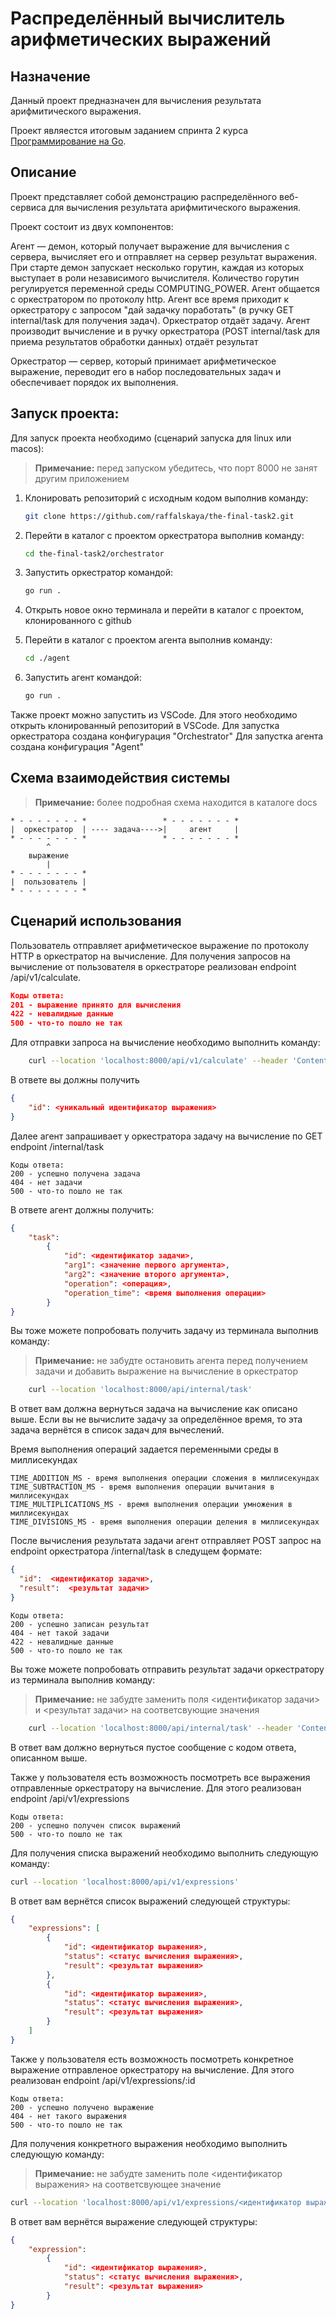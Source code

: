 # Распределённый вычислитель арифметических выражений

## Назначение

Данный проект предназначен для вычисления результата арифмитического выражения.

Проект являестся итоговым заданием спринта 2 курса [Программирование
на Go](https://lyceum.yandex.ru/go).

## Описание

Проект представляет собой демонстрацию распределённого веб-сервиса для вычисления результата арифмитического выражения.

Проект состоит из двух компонентов:

Агент — демон, который получает выражение для вычисления с сервера, вычисляет его и отправляет на сервер результат выражения. При старте демон запускает несколько горутин, каждая из которых выступает в роли независимого вычислителя. Количество горутин регулируется переменной среды COMPUTING_POWER. Агент общается с оркестратором по протоколу http. Агент все время приходит к оркестратору с запросом "дай задачку поработать" (в ручку GET internal/task для получения задач). Оркестратор отдаёт задачу. Агент производит вычисление и в ручку оркестратора (POST internal/task для приема результатов обработки данных) отдаёт результат

Оркестратор — сервер, который принимает арифметическое выражение, переводит его в набор последовательных задач и обеспечивает порядок их выполнения.

## Запуск проекта:
Для запуск проекта необходимо (сценарий запуска для linux или macos):
> **Примечание:**  перед запуском убедитесь, что порт 8000 не занят другим приложением

1. Клонировать репозиторий с исходным кодом выполнив команду:
    ```bash
    git clone https://github.com/raffalskaya/the-final-task2.git
    ```
2. Перейти в каталог с проектом оркестратора выполнив команду:
    ```bash
    cd the-final-task2/orchestrator
    ```
3. Запустить оркестратор командой:
    ```bash
    go run .
    ```
4.  Открыть новое окно терминала и перейти в каталог с проектом, клонированного с github
   
5.  Перейти в каталог с проектом агента выполнив команду:
    ```bash
    cd ./agent
    ```
6. Запустить агент командой:
    ```bash
    go run .
    ```

Также проект можно запустить из VSCode. Для этого необходимо открыть клонированный репозиторий в VSCode.
Для запустка оркестратора создана конфигурация "Orchestrator"
Для запустка агента создана конфигурация "Agent"

## Схема взаимодействия системы
> **Примечание:**  более подробная схема находится в каталоге docs

```text
* - - - - - - - *                 * - - - - - - - *
|  оркестратор  | ---- задача---->|     агент     |
* - - - - - - - *                 * - - - - - - - *
        ^
    выражение
        |
* - - - - - - - *
|  пользователь |
* - - - - - - - *

```

## Сценарий использования

Пользователь отправляет арифметическое выражение по протоколу HTTP в оркестратор на вычисление. Для получения запросов на вычисление от пользователя в оркестраторе реализован endpoint /api/v1/calculate.

```json
Коды ответа: 
201 - выражение принято для вычисления
422 - невалидные данные
500 - что-то пошло не так
```
Для отправки запроса на вычисление необходимо выполнить команду:
```bash
    curl --location 'localhost:8000/api/v1/calculate' --header 'Content-Type: application/json' --data '{"expression": "4+3*2"}'
```
В ответе вы должны получить 
```json
{
    "id": <уникальный идентификатор выражения>
}
```

Далее агент запрашивает у оркестратора задачу на вычисление по GET endpoint /internal/task

```text
Коды ответа: 
200 - успешно получена задача
404 - нет задачи
500 - что-то пошло не так
```
В ответе агент должны получить:

```json
{
    "task":
        {
            "id": <идентификатор задачи>,
            "arg1": <значение первого аргумента>,
            "arg2": <значение второго аргумента>,
            "operation": <операция>,
            "operation_time": <время выполнения операции>
        }
}
```

Вы тоже можете попробовать получить задачу из терминала выполнив команду:
> **Примечание:**  не забудте остановить агента перед получением задачи и добавить выражение на вычисление в оркестратор

```bash
    curl --location 'localhost:8000/api/internal/task'
```

В ответ вам должна вернуться задача на вычисление как описано выше. Если вы не вычислите задачу за определённое время, то эта задача вернётся в список задач для вычеслений.

Время выполнения операций задается переменными среды в миллисекундах
```text
TIME_ADDITION_MS - время выполнения операции сложения в миллисекундах
TIME_SUBTRACTION_MS - время выполнения операции вычитания в миллисекундах
TIME_MULTIPLICATIONS_MS - время выполнения операции умножения в миллисекундах
TIME_DIVISIONS_MS - время выполнения операции деления в миллисекундах
```

После вычисления результата задачи агент отправляет POST запрос на endpoint оркестратора /internal/task в следущем формате:
```json
{
  "id":  <идентификатор задачи>,
  "result":  <результат задачи>
}
```
```text
Коды ответа: 
200 - успешно записан результат
404 - нет такой задачи
422 - невалидные данные
500 - что-то пошло не так
```

Вы тоже можете попробовать отправить результат задачи оркестратору из терминала выполнив команду:
> **Примечание:**  не забудте заменить поля <идентификатор задачи> и <результат задачи> на соответсвующие значения

```bash
    curl --location 'localhost:8000/api/internal/task' --header 'Content-Type: application/json' --data '{"id": <идентификатор задачи>, "result": <результат задачи>}'
```

В ответ вам должно вернуться пустое сообщение с кодом ответа, описанном выше.

Также у пользователя есть возможность посмотреть все выражения отправленные оркестратору на вычисление. Для этого реализован endpoint /api/v1/expressions

```text
Коды ответа:
200 - успешно получен список выражений
500 - что-то пошло не так
```

Для получения списка выражений необходимо выполнить следующую команду:

```bash
curl --location 'localhost:8000/api/v1/expressions'
```

В ответ вам вернётся список выражений следующей структуры:

```json
{
    "expressions": [
        {
            "id": <идентификатор выражения>,
            "status": <статус вычисления выражения>,
            "result": <результат выражения>
        },
        {
            "id": <идентификатор выражения>,
            "status": <статус вычисления выражения>,
            "result": <результат выражения>
        }
    ]
}
```
Также у пользователя есть возможность посмотреть конкретное выражение отправленое оркестратору на вычисление. Для этого реализован endpoint /api/v1/expressions/:id

```text
Коды ответа:
200 - успешно получено выражение
404 - нет такого выражения
500 - что-то пошло не так
```
Для получения конкретного выражения необходимо выполнить следующую команду:
> **Примечание:**  не забудте заменить поле <идентификатор выражения> на соответсвующее значение

```bash
curl --location 'localhost:8000/api/v1/expressions/<идентификатор выражения>'
```

В ответ вам вернётся выражение следующей структуры:

```json
{
    "expression":
        {
            "id": <идентификатор выражения>,
            "status": <статус вычисления выражения>,
            "result": <результат выражения>
        }
}
```